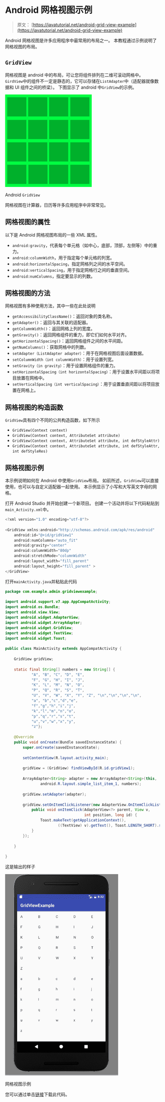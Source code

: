 # Android 网格视图示例

> 原文： [https://javatutorial.net/android-grid-view-example](https://javatutorial.net/android-grid-view-example)

Android 网格视图是许多应用程序中最常用的布局之一。 本教程通过示例说明了网格视图的布局。

## `GridView`

网格视图是 android 中的布局，可让您将组件排列在二维可滚动网格中。`GirdView`中的组件不一定是静态的，它可以存储在`ListAdapter`中（适配器就像数据和 UI 组件之间的桥梁）。 下图显示了 android 中`GridView`的示例。

![GridViewAndroid](img/cf1c12aa09d00f430da6952ff9edf034.jpg)

Android `GridView` 

网格视图在计算器，日历等许多应用程序中非常常见。

## 网格视图的属性

以下是 Android 网格视图布局的一些 XML 属性。

*   `android:gravity`，代表每个单元格（如中心，底部，顶部，左侧等）中的重力。
*   `android:columnWidth`，用于指定每个单元格的列宽。
*   `android:horizo​​ntalSpacing`，指定网格列之间的水平空间。
*   `android:verticalSpacing`，用于指定网格行之间的垂直空间。
*   `android:numColumns`，指定要显示的列数。

## 网格视图的方法

网格视图有多种使用方法，其中一些在此处说明

*   `getAccessibilityClassName()`：返回对象的类名称。
*   `getAdapter()`：返回与其关联的适配器。
*   `getColumnWidth()`：返回网格上列的宽度。
*   `getGravity()`：返回网格组件的重力，即它们如何水平对齐。
*   `getHorizo​​ntalSpacing()`：返回网格组件之间的水平间距。
*   `getNumColumns()`：获取网格中的列数。
*   `setAdapter（ListAdapter adapter）`：用于在网格视图后面设置数据。
*   `setColumnWidth（int columnWidth）`：用于设置列宽。
*   `setGravity（in gravity）`：用于设置网格组件的重力。
*   `setHorizo​​ntalSpacing（int horizo​​ntalSpacing）`：用于设置水平间距以将项目放置在网格中。
*   `setVerticalSpacing（int verticalSpacing）`：用于设置垂直间距以将项目放置在网格上。

## 网格视图的构造函数

`GridView`具有四个不同的公共构造函数，如下所示

*   `GridView(Context context)`
*   `GridView(Context context, AttributeSet attribute)`
*   `GridView(Context context, AttributeSet attribute, int defStyleAttr)`
*   `GridView(Context context, AttributeSet attribute, int defStyleAttr, int defStyleRes)`

## 网格视图示例

本示例说明如何在 Android 中使用`GridView`布局。 如前所述，`GridView`可以直接使用，也可以与自定义适配器一起使用。 本示例显示了小写和大写英文字母的网格。

打开 Android Studio 并开始创建一个新项目。 创建一个活动并将以下代码粘贴到`main_Activity.xml`中。

```java
<?xml version="1.0" encoding="utf-8"?>

<GridView xmlns:android="http://schemas.android.com/apk/res/android"
    android:id="@+id/gridView1"
    android:numColumns="auto_fit"
    android:gravity="center"
    android:columnWidth="80dp"
    android:stretchMode="columnWidth"
    android:layout_width="fill_parent"
    android:layout_height="fill_parent" >
</GridView>
```

打开`mainActivity.java`并粘贴此代码

```java
package com.example.admin.gridviewexample;

import android.support.v7.app.AppCompatActivity;
import android.os.Bundle;
import android.view.View;
import android.widget.AdapterView;
import android.widget.ArrayAdapter;
import android.widget.GridView;
import android.widget.TextView;
import android.widget.Toast;

public class MainActivity extends AppCompatActivity {

    GridView gridView;

    static final String[] numbers = new String[] {
            "A", "B", "C", "D", "E",
            "F", "G", "H", "I", "J",
            "K", "L", "M", "N", "O",
            "P", "Q", "R", "S", "T",
            "U", "V", "W", "X", "Y", "Z", "\n","\n","\n","\n",
            "a", "b","c","d","e",
            "f","g","h","i","j",
            "k","l","m","n","o",
            "p","q","r","s","t",
            "u","v","w","x","y",
            "z"};

    @Override
    public void onCreate(Bundle savedInstanceState) {
        super.onCreate(savedInstanceState);

        setContentView(R.layout.activity_main);

        gridView = (GridView) findViewById(R.id.gridView1);

        ArrayAdapter<String> adapter = new ArrayAdapter<String>(this,
                android.R.layout.simple_list_item_1, numbers);

        gridView.setAdapter(adapter);

        gridView.setOnItemClickListener(new AdapterView.OnItemClickListener() {
            public void onItemClick(AdapterView<?> parent, View v,
                                    int position, long id) {
                Toast.makeText(getApplicationContext(),
                        ((TextView) v).getText(), Toast.LENGTH_SHORT).show();
            }
        });

    }

}

```

这是输出的样子

![grid view example](img/7181d897d1b7880b2b90e4403fd5af29.jpg)

网格视图示例

您可以通过单击[链接](https://github.com/JavaTutorialNetwork/Tutorials/blob/master/GridViewExample.rar)下载此代码。